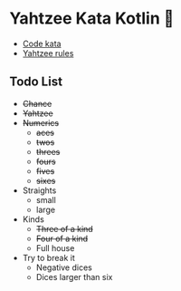 # Yahtzee Kata Kotlin 🎲

- [Code kata](https://codingdojo.org/kata/Yahtzee/)
- [Yahtzee rules](https://en.wikipedia.org/wiki/Yahtzee#Rules)

## Todo List

- ~~Chance~~
- ~~Yahtzee~~
- ~~Numerics~~
  - ~~aces~~
  - ~~twos~~
  - ~~threes~~
  - ~~fours~~
  - ~~fives~~
  - ~~sixes~~
- Straights
  - small
  - large
- Kinds
  - ~~Three of a kind~~
  - ~~Four of a kind~~
  - Full house
- Try to break it
  - Negative dices
  - Dices larger than six
